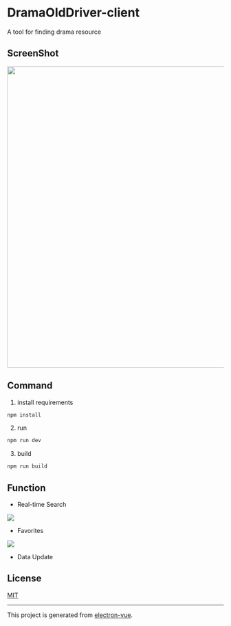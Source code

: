 # DramaOldDriver-client

A tool for finding drama resource

## ScreenShot

<p align="center">
  <img src="https://github.com/yrq110/DramaOldDriver-client/blob/master/static/screenshots/homepage.png" width="700px">
</p>

## Command

1. install requirements

  ```bash
  npm install 
  ```
2. run

  ```bash
  npm run dev
  ```
3. build

  ```bash
  npm run build
  ```

## Function

* Real-time Search

![](https://github.com/yrq110/DramaOldDriver-client/blob/master/static/screenshots/search.png)

* Favorites

![](https://github.com/yrq110/DramaOldDriver-client/blob/master/static/screenshots/favorites.png)

* Data Update

## License

[MIT](https://opensource.org/licenses/MIT)


---

This project is generated from [electron-vue](https://github.com/SimulatedGREG/electron-vue).